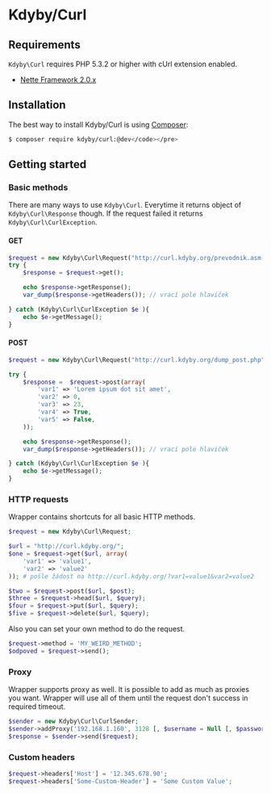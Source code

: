 # Kdyby/Curl
## Requirements

`Kdyby\Curl` requires PHP 5.3.2 or higher with cUrl extension enabled.

- [Nette Framework 2.0.x](https://github.com/nette/nette)

## Installation

The best way to install Kdyby/Curl is using [Composer](http://getcomposer.org/):

```sh
$ composer require kdyby/curl:@dev</code></pre>
```

## Getting started

### Basic methods

There are many ways to use `Kdyby\Curl`. Everytime it returns object of `Kdyby\Curl\Response` though. If the request failed it returns `Kdyby\Curl\CurlException`.

#### GET

```php
$request = new Kdyby\Curl\Request("http://curl.kdyby.org/prevodnik.asm.zdrojak");
try {
    $response = $request->get();

    echo $response->getResponse();
    var_dump($response->getHeaders()); // vrací pole hlaviček

} catch (Kdyby\Curl\CurlException $e ){
    echo $e->getMessage();
}
```

#### POST
```php
$request = new Kdyby\Curl\Request("http://curl.kdyby.org/dump_post.php");

try {
    $response =  $request->post(array(
        'var1' => 'Lorem ipsum dot sit amet',
        'var2' => 0,
        'var3' => 23,
        'var4' => True,
        'var5' => False,
    ));

    echo $response->getResponse();
    var_dump($response->getHeaders()); // vrací pole hlaviček

} catch (Kdyby\Curl\CurlException $e ){
    echo $e->getMessage();
}
```

### HTTP requests

Wrapper contains shortcuts for all basic HTTP methods.

```php
$request = new Kdyby\Curl\Request;

$url = "http://curl.kdyby.org/";
$one = $request->get($url, array(
    'var1' => 'value1',
    'var2' => 'value2'
)); # pošle žádost na http://curl.kdyby.org/?var1=value1&var2=value2

$two = $request->post($url, $post);
$three = $request->head($url, $query);
$four = $request->put($url, $query);
$five = $request->delete($url, $query);
```

Also you can set your own method to do the request.

```php
$request->method = 'MY_WEIRD_METHOD';
$odpoved = $request->send();
```

### Proxy
Wrapper supports proxy as well. It is possible to add as much as proxies you want. Wrapper will use all of them until the request don't success in required timeout.

```php
$sender = new Kdyby\Curl\CurlSender;
$sender->addProxy('192.168.1.160', 3128 [, $username = Null [, $password = Null [, $timeout = 15]]]);
$response = $sender->send($request);
```

### Custom headers

```php
$request->headers['Host'] = '12.345.678.90';
$request->headers['Some-Custom-Header'] = 'Some Custom Value';
```
